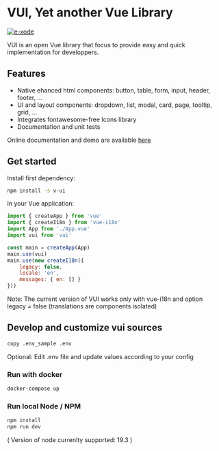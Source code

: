 # VUI, Yet another Vue Library

[![e-xode](https://circleci.com/gh/e-xode/v-ui/tree/master.svg?style=svg&circle-token=cdf12a2f57f64449cce76bf10cf7d0e768e686c9)](https://circleci.com/gh/e-xode/v-ui/?branch=master&circle-token=cdf12a2f57f64449cce76bf10cf7d0e768e686c9)

VUI is an open Vue library that focus to provide easy and quick implementation for developpers.

## Features
- Native ehanced html components: button, table, form, input, header, footer, ...
- UI and layout components: dropdown, list, modal, card, page, tooltip, grid, ...
- Integrates fontawesome-free Icons library
- Documentation and unit tests

Online documentation and demo are available [here](https://vui.e-xode.net/)

## Get started

Install first dependency:
```sh
npm install -s v-ui
```

In your Vue application:
```javascript
import { createApp } from 'vue'
import { createI18n } from 'vue-i18n'
import App from './App.vue'
import vui from 'vui'

const main = createApp(App)
main.use(vui)
main.use(new createI18n({
    legacy: false,
    locale: 'en',
    messages: { en: [] }
}))
```

Note: The current version of VUI works only with vue-i18n and option legacy = false (translations are components isolated)

## Develop and customize vui sources
```sh
copy .env_sample .env
```
Optional: Edit .env file and update values according to your config

### Run with docker
```sh
docker-compose up
```

### Run local Node / NPM
```sh
npm install
npm run dev
```
( Version of node currenlty supported: 19.3 )
